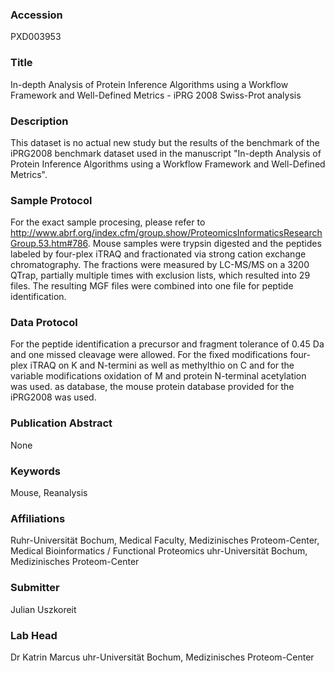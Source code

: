 ### Accession
PXD003953

### Title
In-depth Analysis of Protein Inference Algorithms using a Workflow Framework and Well-Defined Metrics - iPRG 2008 Swiss-Prot analysis

### Description
This dataset is no actual new study but the results of the benchmark of the iPRG2008 benchmark dataset used in the manuscript "In-depth Analysis of Protein Inference Algorithms using a Workflow Framework and Well-Defined Metrics".

### Sample Protocol
For the exact sample procesing, please refer to http://www.abrf.org/index.cfm/group.show/ProteomicsInformaticsResearchGroup.53.htm#786. Mouse samples were trypsin digested and the peptides labeled by four-plex iTRAQ and fractionated via strong cation exchange chromatography. The fractions were measured by LC-MS/MS on a 3200 QTrap, partially multiple times with exclusion lists, which resulted into 29 files. The resulting MGF files were combined into one file for peptide identification.

### Data Protocol
For the peptide identification a precursor and fragment tolerance of 0.45 Da and one missed cleavage were allowed. For the fixed modifications four-plex iTRAQ on K and N-termini as well as methylthio on C and for the variable modifications oxidation of M and protein N-terminal acetylation was used. as database, the mouse protein database provided for the iPRG2008 was used.

### Publication Abstract
None

### Keywords
Mouse, Reanalysis

### Affiliations
Ruhr-Universität Bochum,
Medical Faculty,
Medizinisches Proteom-Center, Medical Bioinformatics / Functional Proteomics
uhr-Universität Bochum, Medizinisches Proteom-Center

### Submitter
Julian Uszkoreit

### Lab Head
Dr Katrin Marcus
uhr-Universität Bochum, Medizinisches Proteom-Center



